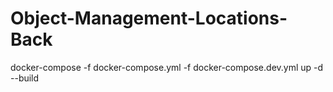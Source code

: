 # Object-Management-Locations-Back
docker-compose -f docker-compose.yml -f docker-compose.dev.yml up -d --build
